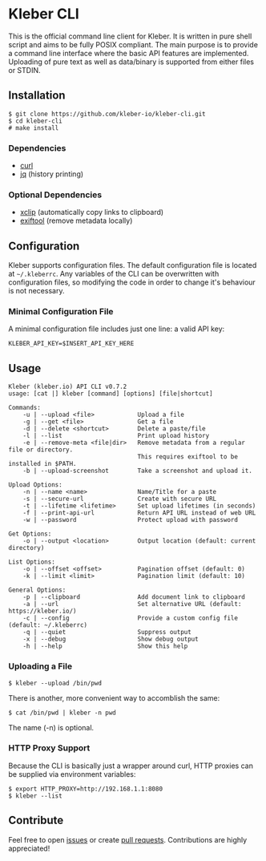 # Kleber CLI
This is the official command line client for Kleber. It is written in pure shell script and aims to be fully POSIX compliant. The main purpose is to provide a command line interface where the basic API features are implemented. Uploading of pure text as well as data/binary is supported from either files or STDIN.

## Installation

```
$ git clone https://github.com/kleber-io/kleber-cli.git
$ cd kleber-cli
# make install
```

### Dependencies

* [curl](http://curl.haxx.se/)
* [jq](https://stedolan.github.io/jq/) (history printing)

### Optional Dependencies

* [xclip](http://sourceforge.net/projects/xclip/) (automatically copy links to clipboard)
* [exiftool](http://www.sno.phy.queensu.ca/~phil/exiftool/) (remove metadata locally)

## Configuration
Kleber supports configuration files. The default configuration file is located at `~/.kleberrc`. Any variables of the CLI
can be overwritten with configuration files, so modifying the code in order to change it's behaviour is not necessary.

### Minimal Configuration File
A minimal configuration file includes just one line: a valid API key:

```
KLEBER_API_KEY=$INSERT_API_KEY_HERE
```

## Usage

```
Kleber (kleber.io) API CLI v0.7.2
usage: [cat |] kleber [command] [options] [file|shortcut]

Commands:
    -u | --upload <file>            Upload a file
    -g | --get <file>               Get a file
    -d | --delete <shortcut>        Delete a paste/file
    -l | --list                     Print upload history
    -e | --remove-meta <file|dir>   Remove metadata from a regular file or directory.
                                    This requires exiftool to be installed in $PATH.
    -b | --upload-screenshot        Take a screenshot and upload it.

Upload Options:
    -n | --name <name>              Name/Title for a paste
    -s | --secure-url               Create with secure URL
    -t | --lifetime <lifetime>      Set upload lifetimes (in seconds)
    -f | --print-api-url            Return API URL instead of web URL
    -w | --password                 Protect upload with password

Get Options:
    -o | --output <location>        Output location (default: current directory)

List Options:
    -o | --offset <offset>          Pagination offset (default: 0)
    -k | --limit <limit>            Pagination limit (default: 10)

General Options:
    -p | --clipboard                Add document link to clipboard
    -a | --url                      Set alternative URL (default: https://kleber.io/)
    -c | --config                   Provide a custom config file (default: ~/.kleberrc)
    -q | --quiet                    Suppress output
    -x | --debug                    Show debug output
    -h | --help                     Show this help
```

### Uploading a File

```
$ kleber --upload /bin/pwd
```

There is another, more convenient way to accomblish the same:

```
$ cat /bin/pwd | kleber -n pwd
```

The name (-n) is optional.

### HTTP Proxy Support

Because the CLI is basically just a wrapper around curl, HTTP proxies can be supplied via environment variables:

```
$ export HTTP_PROXY=http://192.168.1.1:8080
$ kleber --list
```

## Contribute
Feel free to open [issues](https://github.com/kleber-io/kleber-cli/issues) or create [pull requests](https://github.com/kleber-io/kleber-cli/pulls). Contributions are highly appreciated!

